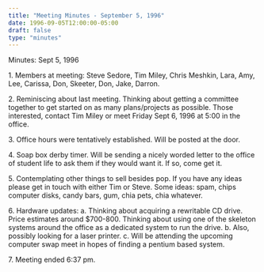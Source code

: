 ```yaml
---
title: "Meeting Minutes - September 5, 1996"
date: 1996-09-05T12:00:00-05:00
draft: false
type: "minutes"
---
```


 </p><p>
Minutes:  Sept 5, 1996 </p><p>
1.  Members at meeting:  Steve Sedore, Tim Miley, Chris Meshkin, Lara,     Amy, Lee, Carissa, Don, Skeeter, Don, Jake, Darron.  </p><p>
2.  Reminiscing about last meeting. Thinking about getting a committee together     to get started on as many plans/projects as possible.  Those interested,     contact Tim Miley or meet Friday Sept 6, 1996 at 5:00 in the office. </p><p>
3.  Office hours were tentatively established.  Will be posted at the door. </p><p>
4.  Soap box derby timer.  Will be sending a nicely worded letter to the office     of student life to ask them if they would want it.     If so, come get it. </p><p>
5.  Contemplating other things to sell besides pop.  If you have any ideas     please get in touch with either Tim or Steve. Some ideas: spam, chips     computer disks, candy bars, gum, chia pets, chia whatever.  </p><p>
6.  Hardware updates:        a. Thinking about acquiring a rewritable CD drive.           Price estimates around $700-800.  Thinking about using one of the skeleton systems           around the office as a dedicated system to run the drive.        b. Also, possibly looking for a laser printer.        c. Will be attending the upcoming computer swap meet in hopes of finding a pentium based system. </p><p>
7.  Meeting ended 6:37 pm.  </p><p>
  </p>
